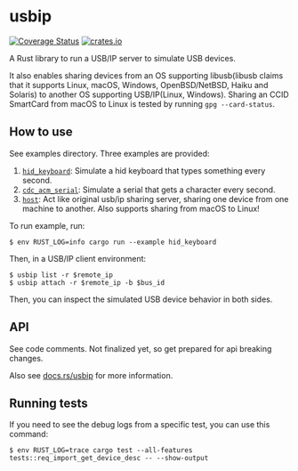# usbip

[![Coverage Status](https://coveralls.io/repos/github/jiegec/usbip/badge.svg?branch=master)](https://coveralls.io/github/jiegec/usbip?branch=master)
[![crates.io](https://img.shields.io/crates/v/usbip.svg)](https://crates.io/crates/usbip)

A Rust library to run a USB/IP server to simulate USB devices.

It also enables sharing devices from an OS supporting libusb(libusb claims that it supports Linux, macOS, Windows, OpenBSD/NetBSD, Haiku and Solaris) to another OS supporting USB/IP(Linux, Windows). Sharing an CCID SmartCard from macOS to Linux is tested by running `gpg --card-status`.


## How to use

See examples directory. Three examples are provided:

1. [`hid_keyboard`](./examples/hid_keyboard.rs): Simulate a hid keyboard that types something every second.
2. [`cdc_acm_serial`](./examples/cdc_acm_serial.rs): Simulate a serial that gets a character every second.
3. [`host`](./examples/host.rs): Act like original usb/ip sharing server, sharing one device from one machine to another. Also supports sharing from macOS to Linux!

To run example, run:

```console
$ env RUST_LOG=info cargo run --example hid_keyboard
```

Then, in a USB/IP client environment:

```console
$ usbip list -r $remote_ip
$ usbip attach -r $remote_ip -b $bus_id
```

Then, you can inspect the simulated USB device behavior in both sides.


## API

See code comments. Not finalized yet, so get prepared for api breaking changes.

Also see [docs.rs/usbip](https://docs.rs/usbip/latest/usbip/) for more information.


## Running tests

If you need to see the debug logs from a specific test, you can use this command:

```console
$ env RUST_LOG=trace cargo test --all-features tests::req_import_get_device_desc -- --show-output
```
